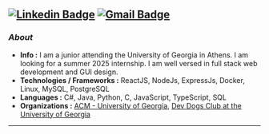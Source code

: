 [![Linkedin Badge](https://img.shields.io/badge/-Casey_Lee-blue?style=flat-square&logo=Linkedin&logoColor=white&link=https://www.linkedin.com/in/casey-lee0624/)](https://www.linkedin.com/in/casey-lee0624/)  [![Gmail Badge](https://img.shields.io/badge/-sakuratreehappy@gmail.com-c14438?style=flat-square&logo=Gmail&logoColor=white&link=mailto:sakuratreehappy@gmail.com)](mailto:sakuratreehappy@gmail.com) 
---------------------------------------------------------------------------------------------------------------------------------------------------------------------------------
### <i>About</i>
-  **Info :** I am a junior attending the University of Georgia in Athens. I am looking for a summer 2025 internship. I am well versed in full stack web development and GUI design.
-  **Technologies / Frameworks :** ReactJS, NodeJs, ExpressJs, Docker, Linux, MySQL, PostgreSQL
-  **Languages :** C#, Java, Python, C, JavaScript, TypeScript, SQL
-  **Organizations :** [ACM - University of Georgia](https://acm-uga.github.io/), [Dev Dogs Club at the University of Georgia](https://github.com/DevDogs-UGA)

-----
